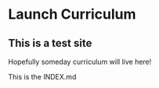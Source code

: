 # Launch Curriculum

## This is a test site
Hopefully someday curriculum will live here!

This is the INDEX.md
